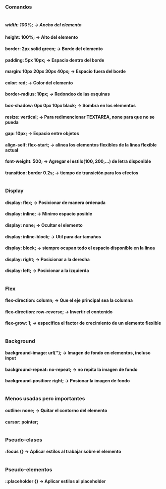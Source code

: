 ### Comandos
#
##### width: 100%; -> Ancho del elemento
#### height: 100%; -> Alto del elemento
#### border: 2px solid green; -> Borde del elemento
#### padding: 5px 10px; -> Espacio dentro del borde 
#### margin: 10px 20px 30px 40px; -> Espacio fuera del borde
#### color: red; -> Color del elemento
#### border-radius: 10px; -> Redondeo de las esquinas
#### box-shadow: 0px 0px 10px black; -> Sombra en los elementos
#### resize: vertical; -> Para redimencionar TEXTAREA, none para que no se pueda 
#### gap: 10px; -> Espacio entre objetos
#### align-self: flex-start; -> alinea los elementos flexibles de la línea flexible actual
#### font-weight: 500; -> Agregar el estilo(100, 200,...) de letra disponible
#### transition: border 0.2s; -> tiempo de transición para los efectos
#
#
### Display
#### display: flex; -> Posicionar de manera órdenada
#### display: inline; -> Minimo espacio posible 
#### display: none; -> Ocultar el elemento
#### display: inline-block; -> Util para dar tamaños 
#### display: block; -> siempre ocupan todo el espacio disponible en la línea
#### display: right; -> Posicionar a la derecha
#### display: left; -> Posicionar a la izquierda
#### 
#
#
### Flex
#### flex-direction: column; -> Que el eje principal sea la columna
#### flex-direction: row-reverse; -> Invertir el contenido
#### flex-grow: 1; -> especifica el factor de crecimiento de un elemento flexible
#
#
### Background
#### background-image: url(''); -> Imagen de fondo en elementos, incluso input 
#### background-repeat: no-repeat; -> no repita la imagen de fondo
#### background-position: right; -> Posionar la imagen de fondo
#
#
### Menos usadas pero importantes
#### outline: none; -> Quitar el contorno del elemento
#### cursor: pointer;
####
#
#
### Pseudo-clases
#### :focus {} -> Aplicar estilos al trabajar sobre el elemento
####
#
#
### Pseudo-elementos
#### ::placeholder {} -> Aplicar estilos al placeholder
